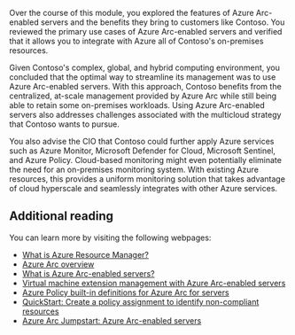 Over the course of this module, you explored the features of Azure Arc-enabled servers and the benefits they bring to customers like Contoso. You reviewed the primary use cases of Azure Arc-enabled servers and verified that it allows you to integrate with Azure all of Contoso's on-premises resources. 

Given Contoso's complex, global, and hybrid computing environment, you concluded that the optimal way to streamline its management was to use Azure Arc-enabled servers. With this approach, Contoso benefits from the centralized, at-scale management provided by Azure Arc while still being able to retain some on-premises workloads. Using Azure Arc-enabled servers also addresses challenges associated with the multicloud strategy that Contoso wants to pursue.

You also advise the CIO that Contoso could further apply Azure services such as Azure Monitor, Microsoft Defender for Cloud, Microsoft Sentinel, and Azure Policy. Cloud-based monitoring might even potentially eliminate the need for an on-premises monitoring system. With existing Azure resources, this provides a uniform monitoring solution that takes advantage of cloud hyperscale and seamlessly integrates with other Azure services.

## Additional reading

You can learn more by visiting the following webpages:

- [What is Azure Resource Manager?](/azure/azure-resource-manager/management/overview)
- [Azure Arc overview](/azure/azure-arc/overview)
- [What is Azure Arc-enabled servers?](/azure/azure-arc/servers/overview)
- [Virtual machine extension management with Azure Arc-enabled servers](/azure/azure-arc/servers/manage-vm-extensions)
- [Azure Policy built-in definitions for Azure Arc for servers](/azure/azure-arc/servers/policy-reference)
- [QuickStart: Create a policy assignment to identify non-compliant resources](/azure/governance/policy/assign-policy-portal)
- [Azure Arc Jumpstart: Azure Arc-enabled servers](https://jumpstart.azure.com/azure_arc_jumpstart/azure_arc_servers)

